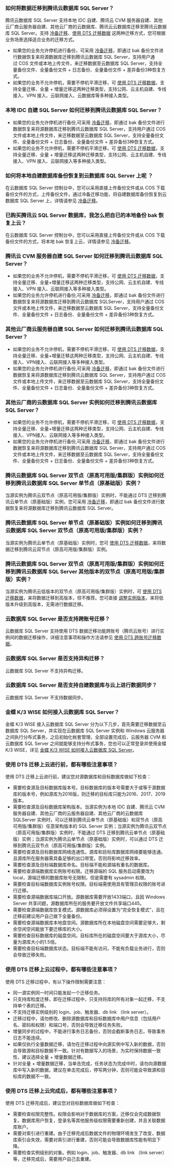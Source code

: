 ### 如何将数据迁移到腾讯云数据库 SQL Server？
腾讯云数据库 SQL Server 支持本地 IDC 自建、腾讯云 CVM 服务器自建、其他云厂商云服务器自建、其他云厂商的云数据库、腾讯云云数据库迁移至腾讯云数据库 SQL Server。支持 [冷备迁移](https://intl.cloud.tencent.com/document/product/238/39005)、[使用 DTS 迁移数据](https://intl.cloud.tencent.com/document/product/238/39006) 这两种迁移方式，您可根据业务场景选择适合业务的迁移方式。
- 如果您的业务允许停机进行备份，可采用 [冷备迁移](https://intl.cloud.tencent.com/document/product/238/39005)，即通过 bak 备份文件进行数据恢复来将源数据库迁移到腾讯云数据库 SQL Server，支持用户通过 COS 文件或本地上传文件，来迁移数据至云数据库 SQL Server，支持全量备份文件、全量备份文件 + 日志备份、全量备份文件 + 差异备份3种恢复方式。
- 如果您的业务不允许停机，需要不停机平滑迁移，可 [使用 DTS 迁移数据](https://intl.cloud.tencent.com/document/product/238/39006)，支持全量迁移、全量 + 增量迁移这两种迁移类型，支持公网、云主机自建、专线接入、VPN 接入、云联网接入、云数据库等多种接入类型。

### 本地 IDC 自建 SQL Server 如何迁移到腾讯云数据库 SQL Server？
- 如果您的业务允许停机进行备份,可采用 [冷备迁移](https://intl.cloud.tencent.com/document/product/238/39005)，即通过 bak 备份文件进行数据恢复来将源数据库迁移到腾讯云数据库 SQL Server，支持用户通过 COS 文件或本地上传文件，来迁移数据至云数据库 SQL Server，支持全量备份文件、全量备份文件 + 日志备份、全量备份文件 + 差异备份3种恢复方式。
- 如果您的业务不允许停机，需要不停机平滑迁移，可 [使用 DTS 迁移数据](https://intl.cloud.tencent.com/document/product/238/39006)，支持全量迁移、全量 + 增量迁移这两种迁移类型，支持公网、云主机自建、专线接入、VPN 接入、云联网接入等多种接入类型。

### 如何将本地自建数据库备份恢复到云数据库 SQL Server 上呢 ？
在云数据库 SQL Server 控制台中，您可以采用直接上传备份文件或从 COS 下载备份文件的方式，上传备份文件，通过冷备迁移功能，将自建数据库备份恢复到云数据库 SQL Server 上，详情请参见 [冷备迁移](https://intl.cloud.tencent.com/document/product/238/39005)。

[](id:BAKHF)
### 已购买腾讯云 SQL Server 数据库，我怎么把自已的本地备份 bak 恢复上云？
在云数据库 SQL Server 控制台中，您可以采用直接上传备份文件或从 COS 下载备份文件的方式，将本地 bak 恢复上云，详情请参见 [冷备迁移](https://intl.cloud.tencent.com/document/product/238/39005)。

### 腾讯云 CVM 服务器自建 SQL Server 如何迁移到腾讯云数据库 SQL Server？
- 如果您的业务不允许停机，需要不停机平滑迁移，可 [使用 DTS 迁移数据](https://intl.cloud.tencent.com/document/product/238/39006)，支持全量迁移、全量+增量迁移这两种迁移类型，支持公网、云主机自建、专线接入、VPN 接入、云联网接入等多种接入类型。
- 如果您的业务允许停机进行备份,可采用 [冷备迁移](https://intl.cloud.tencent.com/document/product/238/39005)，即通过 bak 备份文件进行数据恢复来将源数据库迁移到腾讯云数据库 SQLServer，支持用户通过 COS文件或本地上传文件，来迁移数据至云数据库 SQL Server，支持全量备份文件、全量备份文件 + 日志备份、全量备份文件 + 差异备份3种恢复方式。

### 其他云厂商云服务器自建 SQL Server 如何迁移到腾讯云数据库 SQL Server？
- 如果您的业务不允许停机，需要不停机平滑迁移，可 [使用 DTS 迁移数据](https://intl.cloud.tencent.com/document/product/238/39006)，支持全量迁移、全量+增量迁移这两种迁移类型，支持公网、云主机自建、专线接入、VPN接入、云联网接入等多种接入类型。
- 如果您的业务允许停机进行备份,可采用 [冷备迁移](https://intl.cloud.tencent.com/document/product/238/39005)，即通过 bak 备份文件进行数据恢复来将源数据库迁移到腾讯云数据库 SQL Server，支持用户通过 COS 文件或本地上传文件，来迁移数据至云数据库 SQL Server，支持全量备份文件、全量备份文件 + 日志备份、全量备份文件 + 差异备份3种恢复方式。

### 其他云厂商的云数据库 SQL Server 实例如何迁移到腾讯云数据库 SQL Server？
- 如果您的业务不允许停机，需要不停机平滑迁移，可 [使用 DTS 迁移数据](https://intl.cloud.tencent.com/document/product/238/39006)，支持全量迁移、全量+增量迁移这两种迁移类型，支持公网、云主机自建、专线接入、VPN接入、云联网接入等多种接入类型。
- 如果您的业务允许停机进行备份,可采用 [冷备迁移](https://intl.cloud.tencent.com/document/product/238/39005)，即通过 bak 备份文件进行数据恢复来将源数据库迁移到腾讯云数据库 SQL Server，支持用户通过 COS 文件或本地上传文件，来迁移数据至云数据库 SQL Server，支持全量备份文件、全量备份文件 + 日志备份、全量备份文件 + 差异备份3种恢复方式。

### 腾讯云数据库 SQL Server 双节点（原高可用版/集群版）实例如何迁移到腾讯云数据库 SQL Server 单节点（原基础版）实例？
当源实例为腾讯云双节点（原高可用版/集群版）实例时，不能通过 DTS 迁移到腾讯云单节点（原基础版）实例，您可采用 [冷备迁移](https://intl.cloud.tencent.com/document/product/238/39005)，即通过 bak 备份文件进行数据恢复来将源数据库迁移到腾讯云数据库 SQL Server。

[](id:SJGKYBJQSL)
### 腾讯云数据库 SQL Server 单节点（原基础版）实例如何迁移到腾讯云数据库 SQL Server 双节点（原高可用版/集群版）实例？
当源实例为腾讯云单节点（原基础版）实例时，您可 [使用 DTS 迁移数据](https://intl.cloud.tencent.com/document/product/238/39006)，来将数据迁移到腾讯云双节点（原高可用版/集群版）实例。

### 腾讯云数据库 SQL Server 双节点（原高可用版/集群版）实例如何迁移到腾讯云数据库 SQL Server 其他版本的双节点（原高可用版/集群版）实例？
当源实例为腾讯云低版本的双节点（原高可用版/集群版）实例时，可 [使用 DTS 迁移数据](https://intl.cloud.tencent.com/document/product/238/39006)，来将数据迁移到高版本，但不推荐。您可直接 [调整实例版本](https://intl.cloud.tencent.com/document/product/238/44354)，来将低版本升级到高版本，无需进行数据迁移。

### 云数据库 SQL Server 是否支持跨账号迁移？
云数据库 SQL Server 支持使用 DTS 数据迁移功能跨账号（腾讯云账号）进行实例间的数据迁移操作，详细注意事项和操作方法请参见 [使用 DTS 跨账号迁移数据](https://cloud.tencent.com/document/product/238/85807)。

### 云数据库 SQL Server 是否支持异构迁移？
云数据库 SQL Server 不支持异构迁移。

### 云数据库 SQL Server 是否支持自建数据库与云上进行数据同步？
云数据库 SQL Server 不支持数据同步。

### 金蝶 K/3 WISE 如何接入云数据库 SQL Server？
金蝶 K/3 WISE 接入云数据库 SQL Server 分为以下几步，首先需要迁移数据至云数据库 SQL Server，并实现在云数据库 SQL Server 实例和 Windows 云服务器之间执行分布式事务，之后初始化帐套管理，全部设置完成后，云服务器 CVM 和云数据库 SQL Server 之间就能够支持分布式事务，您也可以正常登录并使用金蝶 K/3 WISE，详见 [金蝶 K/3 WISE 如何接入云数据库 SQL Server](https://intl.cloud.tencent.com/document/product/238/36823)。

[](id:ZYSX1)
### 使用 DTS 迁移上云进行前，都有哪些注意事项？
使用 DTS 迁移上云进行前，建议您对源数据库和目标数据库做如下检查：
- 需要检查源及目标数据库版本号。目标数据库的版本号需要大于或等于源数据库的版本号，例如源库为2016版，则迁移的目标库只能为2016、2017、2019版本。
- 需要检查源及目标数据库架构版本。当源实例为本地 IDC 自建、腾讯云 CVM 服务器自建、其他云厂商的云服务器自建、其他云厂商的云数据库 SQLServer 实例时，可以迁移到腾讯云单节点（原基础版）和双节点（原高可用版/集群版）任意架构版本的 SQL Server 实例；当源实例为腾讯云双节点（原高可用版/集群版）实例时，不能通过 DTS 迁移到腾讯云单节点（原基础版）实例；当源实例为腾讯云单节点（原基础版）实例时，可以通过 DTS 迁移到腾讯云双节点（原高可用版/集群版）实例。
- 需要检查源及目标数据库网络连通性。源库和目标库数据库网络要能够连通。且源库所在服务器需具备足够的出口带宽，否则将影响迁移效率。
- 需要检查源及目标端数据库命名。目标端不能和源端有重名的数据库。
- 需要检查源端数据库实例账号权限。迁移源端的 SQL 服务启动需要改为 local，源端迁移的数据库账号无限制，但是需要有 sysadmin 权限。
- 需要检查目标端数据库实例账号权限。目标端需使用具有管理员权限的账号进行迁移。
- 需要检查源端数据库端口开放。源数据库需要开放1433端口，且因 Windows Server 共享问题，源数据库所在的服务要开放文件共享端口445。
- 需要检查源端数据库恢复模式。源数据库必须得设置为“完全恢复模式”，且在迁移前建议用户自己做下全量备份。
- 需要检查源端数据库本地盘空间。源数据库所在本地磁盘空间需要足够大，剩余空闲空间能放下要迁移库的大小。
- 需要检查目标数据库的磁盘空间。目标库所在的磁盘空间要大于源库大小，尽量为源库大小的1.5倍。
- 需要检查目标端数据库状态。目标端不能有访问，不能有负载业务进行，否则会导致迁移失败。

[](id:ZYSX2)
### 使用 DTS 迁移上云过程中，都有哪些注意事项？
使用 DTS 迁移过程中，有以下操作限制需要注意：
- 同一源实例同一时间只能发起一个迁移任务。
- 只支持库粒度迁移，即在迁移过程中，只支持将库的所有对象一起迁移，不支持单个表的迁移。
- 不支持迁移实例级别的 login、job、触发器、db link （link server）。
- 迁移过程中，请勿修改、删除源数据库和目标数据库中用户信息（包括用户名、密码和权限）和端口号，否则会导致迁移任务失败。
- 增量同步的过程中，不能进行事务日志备份，否则会截断事务日志，导致事务日志不能连续。
- 如果仅执行全量数据迁移，请勿在迁移过程中向源实例中写入新的数据，否则会导致源和目标数据不一致。针对有数据写入的场景，为实时保持数据一致性，建议选择全量 + 增量数据迁移。
- 针对全量 + 增量数据迁移，当单击完成，任务状态为完成中时，请勿向源数据库中写入新的数据，建议在单击完成后，停写两分钟，否则可能会导致源和目标库的数据不一致。

### 使用 DTS 迁移上云完成后，都有哪些注意事项？
使用 DTS 迁移完成后，建议您对目标数据库做如下检查：
- 需要检查权限完整性。权限会影响对于数据库的方案，迁移仅会完成数据恢复。数据库用户恢复，登录名等其他服务级权限需要重新创建，并且关联数据库账户。
- 需要对索引进行重建。由于迁移完成后数据文件的物理环境发生了改变，数据库索引会失效，需要对索引进行重建，否则可能会导致数据库性能有明显下降。
- 需要检查实例级别的对象。例如 login、job、触发器、db link （link server）等，迁移完成后，需要用户自己去重建。
